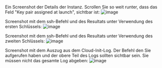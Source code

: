 Ein Screenshot der Details der Instanz. Scrollen Sie so weit runter, dass das Feld "Key pair 
assigned at launch", sichtbar ist:
![image](https://github.com/user-attachments/assets/1e87d77f-6fc6-4fc4-ad21-e78bc0f4ea13)

Screenshot mit dem ssh-Befehl und des Resultats unter Verwendung des ersten Schlüssels:
![image](https://github.com/user-attachments/assets/ddc427b3-f26e-4956-8e35-0deef38a3eab)

Screenshot mit dem ssh-Befehl und des Resultats unter Verwendung des zweiten Schlüssels:
![image](https://github.com/user-attachments/assets/7a713b46-a887-42d7-962a-b27fd24541f7)

Screenshot mit dem Auszug aus dem Cloud-Init-Log. Der Befehl den Sie aufgerufen haben 
und der obere Teil des Logs sollten sichtbar sein. Sie müssen nicht das gesamte Log abgeben:
![image](https://github.com/user-attachments/assets/ae2dd195-f7b3-4085-ae55-f3de6d5fa286)


